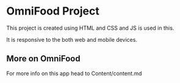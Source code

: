 # OmniFood Project

This project is created using HTML and CSS and JS is used in this.

It is responsive to the both web and mobile devices.

## More on OmniFood

For more info on this app head to Content/content.md

